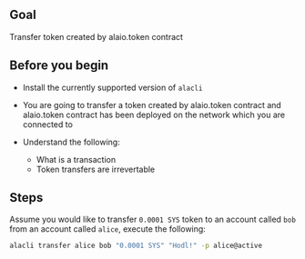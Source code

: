 ## Goal

Transfer token created by alaio.token contract

## Before you begin

- Install the currently supported version of `alacli`

- You are going to transfer a token created by alaio.token contract and alaio.token contract has been deployed on the network which you are connected to

- Understand the following:
  - What is a transaction
  - Token transfers are irrevertable

## Steps

Assume you would like to transfer `0.0001 SYS` token to an account called `bob` from an account called `alice`, execute the following:

```sh
alacli transfer alice bob "0.0001 SYS" "Hodl!" -p alice@active
```

